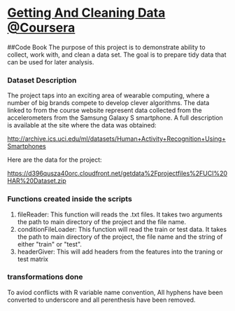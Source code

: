 # [Getting And Cleaning Data @Coursera](https://class.coursera.org/getdata-030)
##Code Book
The purpose of this project is to demonstrate ability to collect, work with, and clean a data set. The goal is to prepare tidy data that can be used for later analysis. 

### Dataset Description

The project taps into an exciting area of wearable computing, where a number of big brands compete to develop clever algorithms. The data linked to from the course website represent data collected from the accelerometers from the Samsung Galaxy S smartphone. A full description is available at the site where the data was obtained: 

http://archive.ics.uci.edu/ml/datasets/Human+Activity+Recognition+Using+Smartphones 

Here are the data for the project: 

https://d396qusza40orc.cloudfront.net/getdata%2Fprojectfiles%2FUCI%20HAR%20Dataset.zip 

### Functions created inside the scripts
1. fileReader: This function will reads the .txt files. It takes two arguments the path to main directory of the project and the file name.
2. conditionFileLoader: This function will read the train or test data. It takes the path to main directory of the project, the file name and the string of either "train" or "test".
3. headerGiver: This will add headers from the features into the traning or test matrix

### transformations done
To aviod conflicts with R variable name convention, All hyphens have been converted to underscore and all perenthesis have been removed.
